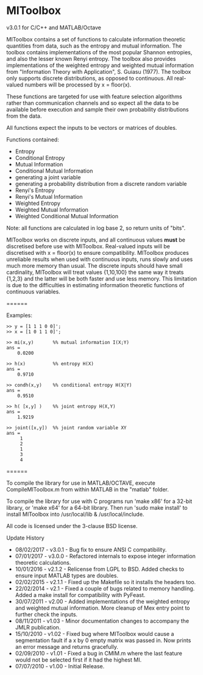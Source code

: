 MIToolbox
=========
v3.0.1 for C/C++ and MATLAB/Octave

MIToolbox contains a set of functions to calculate information theoretic
quantities from data, such as the entropy and mutual information.  The toolbox
contains implementations of the most popular Shannon entropies, and also the
lesser known Renyi entropy. The toolbox also provides implementations of 
the weighted entropy and weighted mutual information from "Information Theory
with Application", S. Guiasu (1977). The toolbox only supports discrete distributions,
as opposed to continuous. All real-valued numbers will be processed by x = floor(x).

These functions are targeted for use with feature selection algorithms rather 
than communication channels and so expect all the data to be available before 
execution and sample their own probability distributions from the data.

All functions expect the inputs to be vectors or matrices of doubles.

Functions contained:
 - Entropy
 - Conditional Entropy
 - Mutual Information
 - Conditional Mutual Information
 - generating a joint variable
 - generating a probability distribution from a discrete random variable
 - Renyi's Entropy
 - Renyi's Mutual Information
 - Weighted Entropy
 - Weighted Mutual Information
 - Weighted Conditional Mutual Information

Note: all functions are calculated in log base 2, so return units of "bits".

MIToolbox works on discrete inputs, and all continuous values **must** be
discretised before use with MIToolbox. Real-valued inputs will be discretised
with x = floor(x) to ensure compatibility. MIToolbox produces unreliable
results when used with continuous inputs, runs slowly and uses much more memory
than usual. The discrete inputs should have small cardinality, MIToolbox will
treat values {1,10,100} the same way it treats {1,2,3} and the latter will be
both faster and use less memory. This limitation is due to the difficulties in
estimating information theoretic functions of continuous variables.

======

Examples:

```
>> y = [1 1 1 0 0]';
>> x = [1 0 1 1 0]';
```
```
>> mi(x,y)       %% mutual information I(X;Y)
ans =
    0.0200
```
```
>> h(x)          %% entropy H(X)
ans =
    0.9710
```
```
>> condh(x,y)    %% conditional entropy H(X|Y)
ans =
    0.9510
```
```
>> h( [x,y] )    %% joint entropy H(X,Y)
ans =
    1.9219
```
```
>> joint([x,y])  %% joint random variable XY
ans =
     1
     2
     1
     3
     4
```
======

To compile the library for use in MATLAB/OCTAVE, execute CompileMIToolbox.m
from within MATLAB in the "matlab" folder.

To compile the library for use with C programs run 'make x86' for a 32-bit
library, or 'make x64' for a 64-bit library. Then run 'sudo make install' to
install MIToolbox into /usr/local/lib & /usr/local/include.

All code is licensed under the 3-clause BSD license.

Update History
 - 08/02/2017 - v3.0.1 - Bug fix to ensure ANSI C compatibility.
 - 07/01/2017 - v3.0.0 - Refactored internals to expose integer information theoretic calculations.
 - 10/01/2016 - v2.1.2 - Relicense from LGPL to BSD. Added checks to ensure input MATLAB types are doubles.
 - 02/02/2015 - v2.1.1 - Fixed up the Makefile so it installs the headers too.
 - 22/02/2014 - v2.1  - Fixed a couple of bugs related to memory handling.
                     Added a make install for compatibility with PyFeast.
 - 30/07/2011 - v2.00 - Added implementations of the weighted entropy and weighted
                     mutual information. More cleanup of Mex entry point
                     to further check the inputs.
 - 08/11/2011 - v1.03 - Minor documentation changes to accompany the JMLR publication.
 - 15/10/2010 - v1.02 - Fixed bug where MIToolbox would cause a segmentation fault
                     if a x by 0 empty matrix was passed in. Now prints an 
                     error message and returns gracefully.
 - 02/09/2010 - v1.01 - Fixed a bug in CMIM.m where the last feature would not be 
                     selected first if it had the highest MI.
 - 07/07/2010 - v1.00 - Initial Release.
                    
